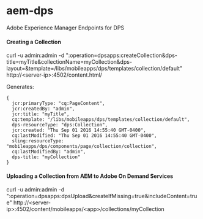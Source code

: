 # aem-dps
Adobe Experience Manager Endpoints for DPS

#### Creating a Collection 
curl -u admin:admin -d ":operation=dpsapps:createCollection&dps-title=myTitle&collectionName=myCollection&dps-layout=&template=/libs/mobileapps/dps/templates/collection/default" http://\<server-ip\>:4502/content.html/<path-to-app>

Generates:
```
{
  jcr:primaryType: "cq:PageContent",
  jcr:createdBy: "admin",
  jcr:title: "myTitle",
  cq:template: "/libs/mobileapps/dps/templates/collection/default",
  dps-resourceType: "dps:Collection",
  jcr:created: "Thu Sep 01 2016 14:55:40 GMT-0400",
  cq:lastModified: "Thu Sep 01 2016 14:55:40 GMT-0400",
  sling:resourceType: "mobileapps/dps/components/page/collection/collection",
  cq:lastModifiedBy: "admin",
  dps-title: "myCollection"
}
```

#### Uploading a Collection from AEM to Adobe On Demand Services
curl -u admin:admin -d ":operation=dpsapps:dpsUpload&createIfMissing=true&includeContent=true" http://\<server-ip\>:4502/content/mobileapps/\<app\>/collections/myCollection

